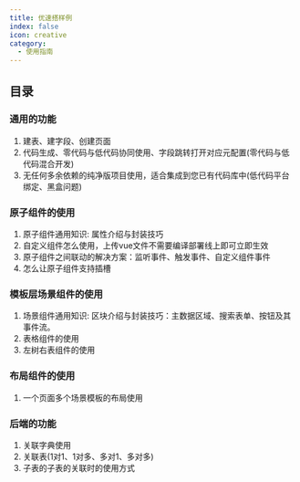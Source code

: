 ```yaml
---
title: 优速搭样例
index: false
icon: creative
category:
  - 使用指南
---
```


## 目录
### 通用的功能
1. 建表、建字段、创建页面
2. 代码生成、零代码与低代码协同使用、字段跳转打开对应元配置(零代码与低代码混合开发)
3. 无任何多余依赖的纯净版项目使用，适合集成到您已有代码库中(低代码平台绑定、黑盒问题)


### 原子组件的使用
1. 原子组件通用知识: 属性介绍与封装技巧
2. 自定义组件怎么使用，上传vue文件不需要编译部署线上即可立即生效
3. 原子组件之间联动的解决方案：监听事件、触发事件、自定义组件事件
4. 怎么让原子组件支持插槽

### 模板层场景组件的使用
1. 场景组件通用知识: 区块介绍与封装技巧：主数据区域、搜索表单、按钮及其事件流。
2. 表格组件的使用
3. 左树右表组件的使用

### 布局组件的使用
1. 一个页面多个场景模板的布局使用

### 后端的功能
1. 关联字典使用
2. 关联表(1对1、1对多、多对1、多对多)
3. 子表的子表的关联时的使用方式
